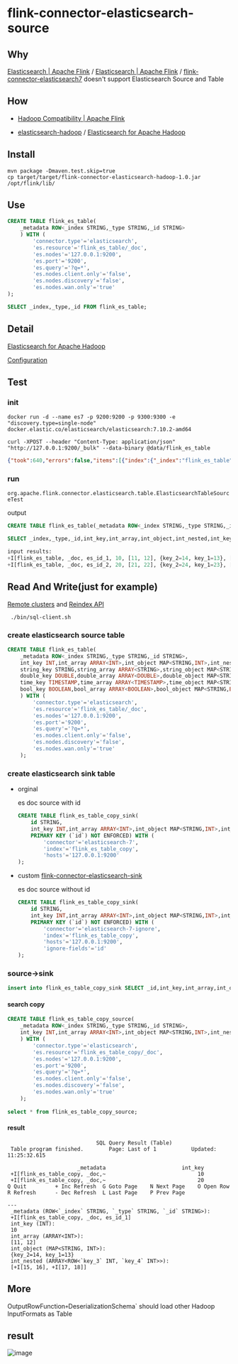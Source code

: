 # flink-connector-elasticsearch-source

## Why

[Elasticsearch | Apache Flink](https://ci.apache.org/projects/flink/flink-docs-release-1.13/docs/connectors/datastream/elasticsearch/) / [Elasticsearch | Apache Flink](https://ci.apache.org/projects/flink/flink-docs-release-1.13/docs/connectors/table/elasticsearch/) / [flink-connector-elasticsearch7](https://github.com/apache/flink/tree/release-1.13.1/flink-connectors/flink-connector-elasticsearch7) doesn't support Elasticsearch Source and Table

## How

* [Hadoop Compatibility | Apache Flink](https://ci.apache.org/projects/flink/flink-docs-release-1.13/docs/dev/dataset/hadoop_compatibility/)

* [elasticsearch-hadoop](https://github.com/elastic/elasticsearch-hadoop) / [ Elasticsearch for Apache Hadoop](https://www.elastic.co/guide/en/elasticsearch/hadoop/7.x/mapreduce.html)

## Install

```
mvn package -Dmaven.test.skip=true
cp target/target/flink-connector-elasticsearch-hadoop-1.0.jar /opt/flink/lib/
```

## Use

```sql
CREATE TABLE flink_es_table(
    _metadata ROW<_index STRING,_type STRING,_id STRING>
    ) WITH (
        'connector.type'='elasticsearch',
        'es.resource'='flink_es_table/_doc',
        'es.nodes'='127.0.0.1:9200',
        'es.port'='9200',
        'es.query'='?q=*',
        'es.nodes.client.only'='false',
        'es.nodes.discovery'='false',
        'es.nodes.wan.only'='true'
);

SELECT _index,_type,_id FROM flink_es_table;
```

## Detail

[Elasticsearch for Apache Hadoop](https://www.elastic.co/guide/en/elasticsearch/hadoop/7.x/mapreduce.html)

[Configuration](https://www.elastic.co/guide/en/elasticsearch/hadoop/7.x/configuration.html)

## Test

### init

`docker run -d --name es7 -p 9200:9200 -p 9300:9300 -e "discovery.type=single-node" docker.elastic.co/elasticsearch/elasticsearch:7.10.2-amd64`

`curl -XPOST --header "Content-Type: application/json" "http://127.0.0.1:9200/_bulk" --data-binary @data/flink_es_table`

```json
{"took":640,"errors":false,"items":[{"index":{"_index":"flink_es_table","_type":"_doc","_id":"es_id_1","_version":1,"result":"created","_shards":{"total":2,"successful":1,"failed":0},"_seq_no":0,"_primary_term":1,"status":201}},{"create":{"_index":"flink_es_table","_type":"_doc","_id":"es_id_2","_version":1,"result":"created","_shards":{"total":2,"successful":1,"failed":0},"_seq_no":1,"_primary_term":1,"status":201}}]}
```

### run

`org.apache.flink.connector.elasticsearch.table.ElasticsearchTableSourceTest`

output

```sql
CREATE TABLE flink_es_table(_metadata ROW<_index STRING,_type STRING,_id STRING>,int_key INT,int_array ARRAY<INT>,int_object MAP<STRING,INT>,int_nested ARRAY<ROW<key_3 INT,key_4 INT>>,string_key STRING,string_array ARRAY<STRING>,string_object MAP<STRING,STRING>,string_nested ARRAY<ROW<key_3 STRING,key_4 STRING>>,double_key DOUBLE,double_array ARRAY<DOUBLE>,double_object MAP<STRING,DOUBLE>,double_nested ARRAY<ROW<key_3 DOUBLE,key_4 DOUBLE>>,time_key TIMESTAMP,time_array ARRAY<TIMESTAMP>,time_object MAP<STRING,TIMESTAMP>,time_nested ARRAY<ROW<key_3 TIMESTAMP,key_4 TIMESTAMP>>,bool_key BOOLEAN,bool_array ARRAY<BOOLEAN>,bool_object MAP<STRING,BOOLEAN>,bool_nested ARRAY<ROW<key_3 BOOLEAN,key_4 BOOLEAN>>) WITH (  'connector.type'='elasticsearch',  'es.resource'='flink_es_table/_doc',  'es.nodes'='k8s.cuidp.top:9201',  'es.port'='9201',  'es.query'='?q=*',  'es.nodes.client.only'='false',  'es.nodes.discovery'='false',  'es.nodes.wan.only'='true')

SELECT _index,_type,_id,int_key,int_array,int_object,int_nested,int_key,int_array,int_object,int_nested,string_key,string_array,string_object,string_nested,time_key,time_array,time_object,time_nested,bool_key,bool_array,bool_object,bool_nested FROM flink_es_table

input results:
+I[flink_es_table, _doc, es_id_1, 10, [11, 12], {key_2=14, key_1=13}, [+I[15, 16], +I[17, 18]], 10, [11, 12], {key_2=14, key_1=13}, [+I[15, 16], +I[17, 18]], str0, [str1, str2], {key_2=str4, key_1=str3}, [+I[str5, str6], +I[str7, str8]], 2021-01-10 00:00:00.0, [2021-01-11T00:00, 2021-01-12T00:00], {key_2=2021-01-14 00:00:00.0, key_1=2021-01-13 00:00:00.0}, [+I[2021-01-15 00:00:00.0, 2021-01-16 00:00:00.0], +I[2021-01-17 00:00:00.0, 2021-01-18 00:00:00.0]], true, [true, false], {key_2=false, key_1=true}, [+I[true, false], +I[false, true]]]
+I[flink_es_table, _doc, es_id_2, 20, [21, 22], {key_2=24, key_1=23}, [+I[25, 26], +I[27, 28]], 20, [21, 22], {key_2=24, key_1=23}, [+I[25, 26], +I[27, 28]], str0, [str1, str2], {key_2=str4, key_1=str3}, [+I[str5, str6], +I[str7, str8]], 2021-01-20 00:00:00.0, [2021-01-21T00:00, 2021-01-22T00:00], {key_2=2021-01-24 00:00:00.0, key_1=2021-01-23 00:00:00.0}, [+I[2021-01-25 00:00:00.0, 2021-01-26 00:00:00.0], +I[2021-01-27 00:00:00.0, 2021-01-28 00:00:00.0]], true, [true, false], {key_2=false, key_1=true}, [+I[true, false], +I[false, true]]]

```


## Read And Write(just for example)

[Remote clusters](https://www.elastic.co/guide/en/elasticsearch/reference/7.x/modules-remote-clusters.html) and [Reindex API](https://www.elastic.co/guide/en/elasticsearch/reference/7.x/docs-reindex.html#reindex-from-remote)

` ./bin/sql-client.sh`

### create elasticsearch source table

```sql
CREATE TABLE flink_es_table(
    _metadata ROW<_index STRING,_type STRING,_id STRING>,
    int_key INT,int_array ARRAY<INT>,int_object MAP<STRING,INT>,int_nested ARRAY<ROW<key_3 INT,key_4 INT>>,
    string_key STRING,string_array ARRAY<STRING>,string_object MAP<STRING,STRING>,string_nested ARRAY<ROW<key_3 STRING,key_4 STRING>>,
    double_key DOUBLE,double_array ARRAY<DOUBLE>,double_object MAP<STRING,DOUBLE>,double_nested ARRAY<ROW<key_3 DOUBLE,key_4 DOUBLE>>,
    time_key TIMESTAMP,time_array ARRAY<TIMESTAMP>,time_object MAP<STRING,TIMESTAMP>,time_nested ARRAY<ROW<key_3 TIMESTAMP,key_4 TIMESTAMP>>,
    bool_key BOOLEAN,bool_array ARRAY<BOOLEAN>,bool_object MAP<STRING,BOOLEAN>,bool_nested ARRAY<ROW<key_3 BOOLEAN,key_4 BOOLEAN>>
    ) WITH (
        'connector.type'='elasticsearch',
        'es.resource'='flink_es_table/_doc',
        'es.nodes'='127.0.0.1:9200',
        'es.port'='9200',
        'es.query'='?q=*',
        'es.nodes.client.only'='false',
        'es.nodes.discovery'='false',
        'es.nodes.wan.only'='true'
    );
```



### create elasticsearch sink table

* orginal

  es doc source with id

  ```sql
  CREATE TABLE flink_es_table_copy_sink(
      id STRING,
      int_key INT,int_array ARRAY<INT>,int_object MAP<STRING,INT>,int_nested ARRAY<ROW<key_3 INT,key_4 INT>>,
      PRIMARY KEY (`id`) NOT ENFORCED) WITH ( 
          'connector'='elasticsearch-7', 
          'index'='flink_es_table_copy', 
          'hosts'='127.0.0.1:9200'
  );
  ```

  

* custom [flink-connector-elasticsearch-sink](https://github.com/cclient/flink-connector-elasticsearch-sink)

  es doc source without id

  ```sql
  CREATE TABLE flink_es_table_copy_sink(
      id STRING,
      int_key INT,int_array ARRAY<INT>,int_object MAP<STRING,INT>,int_nested ARRAY<ROW<key_3 INT,key_4 INT>>,
      PRIMARY KEY (`id`) NOT ENFORCED) WITH ( 
          'connector'='elasticsearch-7-ignore', 
          'index'='flink_es_table_copy', 
          'hosts'='127.0.0.1:9200',
          'ignore-fields'='id'
  );
  ```

### source->sink

```sql
insert into flink_es_table_copy_sink SELECT _id,int_key,int_array,int_object,int_nested FROM flink_es_table; 
```



#### search copy

```sql
CREATE TABLE flink_es_table_copy_source(
    _metadata ROW<_index STRING,_type STRING,_id STRING>,
    int_key INT,int_array ARRAY<INT>,int_object MAP<STRING,INT>,int_nested ARRAY<ROW<key_3 INT,key_4 INT>>
    ) WITH (
        'connector.type'='elasticsearch',
        'es.resource'='flink_es_table_copy/_doc',
        'es.nodes'='127.0.0.1:9200',
        'es.port'='9200',
        'es.query'='?q=*',
        'es.nodes.client.only'='false',
        'es.nodes.discovery'='false',
        'es.nodes.wan.only'='true'
    );
    
select * from flink_es_table_copy_source;
```

#### result

```shell
                            SQL Query Result (Table)
 Table program finished.        Page: Last of 1           Updated: 11:25:32.615

                      _metadata                        int_key
 +I[flink_es_table_copy, _doc,~                             10
 +I[flink_es_table_copy, _doc,~                             20
Q Quit         + Inc Refresh  G Goto Page    N Next Page    O Open Row
R Refresh      - Dec Refresh  L Last Page    P Prev Page

---
 _metadata (ROW<`_index` STRING, `_type` STRING, `_id` STRING>):
 +I[flink_es_table_copy, _doc, es_id_1]
 int_key (INT):
 10
 int_array (ARRAY<INT>):
 [11, 12]
 int_object (MAP<STRING, INT>):
 {key_2=14, key_1=13}
 int_nested (ARRAY<ROW<`key_3` INT, `key_4` INT>>):
 [+I[15, 16], +I[17, 18]]
```

## More

OutputRowFunction`+`DeserializationSchema<RowData>` should load other Hadoop InputFormats as Table

## result
![image](https://github.com/mack007liu/flink-connector-elasticsearch-source/assets/6195700/194d1183-0d47-4efd-9c45-0002b58545d5)

